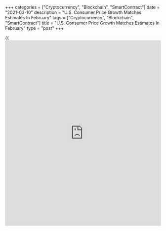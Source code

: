 +++
categories = ["Cryptocurrency", "Blockchain", "SmartContract"]
date = "2021-03-10"
description = "U.S. Consumer Price Growth Matches Estimates In February"
tags = ["Cryptocurrency", "Blockchain", "SmartContract"]
title = "U.S. Consumer Price Growth Matches Estimates In February"
type = "post"
+++

{{<iframe id="large-banner" src="https://www.bounty.group/#slide=9.0" width="100%" height="600" scrolling="no" style="border: 0px solid rgb(216, 221, 230); border-radius: 3px;">}}

Consumer prices in the U.S. increased in line with economist estimates
in the month of February, according to a report released by the Labor
Department on Wednesday.

The Labor Department said its consumer price index climbed by 0.4
percent in February after rising by 0.3 percent in January. The increase
in prices matched expectations.

Gasoline prices led the way higher once again, surging up by 6.4 percent
in February following a 7.4 percent spike in January.

Excluding food and energy prices, core consumer prices inched up by 0.1
percent in February after coming in unchanged for two straight months.
Economists had expected core prices to rise by 0.2 percent.

The uptick in core prices came as higher prices for shelter, recreation,
medical care, and motor vehicle insurance were partly offset by lower
prices for airline fares, used cars and trucks, and apparel.

On an annual basis, consumer price growth accelerated to 1.7 percent in
February from 1.4 percent in January but core price growth slowed to 1.3
percent from 1.4 percent.

"The continued weakness of core prices is hard to square with the recent
recovery in demand, as plummeting virus cases have allowed most states
to begin easing restrictions," said Andrew Hunter, Senior U.S. Economist
at Capital Economics.

He added, "But with the high-frequency data showing that restaurant
dining and air travel are now rebounding rapidly, it's surely only a
matter of time before prices in those most-affected services sectors
start to pick up."

On Friday, the Labor Department is scheduled to release a separate
report on producer price inflation in the month of February.

Producer prices are expected to increase by 0.5 percent in February
after spiking by 1.3 percent in January. Core prices are expected to
rise by 0.3 percent after jumping by 1.2 percent.

For comments and feedback [contact](https://www.playgroundfx.com/contact/): editorial@rtt[news](https://www.letsplayfx.com/blog/forex-news-website/).com

[Economic News][1]

 **What parts of the world are seeing the best (and worst) economic
performances lately? Click[here][2] to check out our [Econ Scorecard][2]
and find out! See up-to-the-moment [ranking](https://www.playgroundfx.com/blog/crypto-exchange-ranking/)s for the best and worst
performers in [GDP][2], [unemployment rate][3], [inflation][4] and much
more.**

   1. www.rtt[news](https://www.letsplayfx.com/blog/forex-news-website/).com/Content/EconomicNews.aspx
   2. www.rtt[news](https://www.letsplayfx.com/blog/forex-news-website/).com/economic-scorecard/world-rank/GDP/highest-performance.aspx
   3. www.rtt[news](https://www.letsplayfx.com/blog/forex-news-website/).com/economic-scorecard/world-rank/unemployment-rate/lowest-performance.aspx
   4. www.rtt[news](https://www.letsplayfx.com/blog/forex-news-website/).com/economic-scorecard/world-rank/CPI/highest-performance.aspx